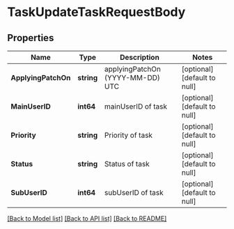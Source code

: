 # TaskUpdateTaskRequestBody

## Properties
Name | Type | Description | Notes
------------ | ------------- | ------------- | -------------
**ApplyingPatchOn** | **string** | applyingPatchOn (YYYY-MM-DD) UTC | [optional] [default to null]
**MainUserID** | **int64** | mainUserID of task | [optional] [default to null]
**Priority** | **string** | Priority of task | [optional] [default to null]
**Status** | **string** | Status of task | [optional] [default to null]
**SubUserID** | **int64** | subUserID of task | [optional] [default to null]

[[Back to Model list]](../README.md#documentation-for-models) [[Back to API list]](../README.md#documentation-for-api-endpoints) [[Back to README]](../README.md)

